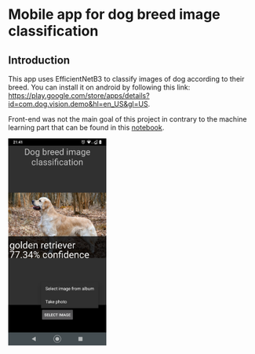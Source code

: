 # Mobile app for dog breed image classification

## Introduction

This app uses EfficientNetB3 to classify images of dog according to their breed. You can install it on android by following this link: https://play.google.com/store/apps/details?id=com.dog.vision.demo&hl=en_US&gl=US.

Front-end was not the main goal of this project in contrary to the machine learning part that can be found in this [notebook](https://colab.research.google.com/drive/1j76-FNYwVtWzUEYKj7oxBsvxHUJ-pkNA?usp=sharing).

<img src="https://github.com/larrygoyeau/dog_friendly/blob/master/demo.png" alt="drawing" width="200"/>
